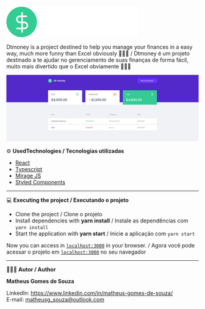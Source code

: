 ![](/src/assets/logo.svg)

Dtmoney is a project destined to help you manage your finances in a easy way, much more funny than Excel obviously 💁🏾‍♂️ / Dtmoney é um projeto destinado a te ajudar no gerenciamento de suas finanças de forma fácil, muito mais divertido que o Excel obviamente 💁🏾‍♂️

![](/src/assets/thumbnail/capa.jpg)

⚙️ **UsedTechnologies / Tecnologias utilizadas**

- [React](https://reactjs.org/)
- [Typescript](https://www.typescriptlang.org/)
- [Mirage JS](https://miragejs.com/)
- [Styled Components](https://styled-components.com/)

----------------------------------------------------------------------------------------------------------

💻 **Executing the project / Executando o projeto**

- Clone the project / Clone o projeto
- Install dependencies with **yarn install** / Instale as dependências com `yarn install`
- Start the application with **yarn start** / Inicie a aplicação com `yarn start`

Now you can access in [`localhost:3000`](http://localhost:3000) in your browser. / Agora você pode acessar o projeto em [`localhost:3000`](http://localhost:3000) no seu navegador

----------------------------------------------------------------------------------------------------------

🧑🏾‍💻 **Autor / Author**

**Matheus Gomes de Souza**

LinkedIn: https://www.linkedin.com/in/matheus-gomes-de-souza/ <br/>
E-mail: matheusg_souza@outlook.com

